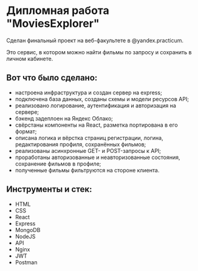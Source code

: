# Дипломная работа "MoviesExplorer"

Cделан финальный проект на веб-факультете в @yandex.practicum. 

Это сервис, в котором можно найти фильмы по запросу и сохранить в личном кабинете.

## Вот что было сделано:
* настроена инфраструктура и создан сервер на express;
* подключена база данных, созданы схемы и модели ресурсов API;
* реализовано логирование, аутентификация и авторизация на сервере;
* бэкенд задеплоен на Яндекс Облако;
* свёрстаны компоненты на React, разметка портирована в его формат;
* описана логика и вёрстка страниц регистрации, логина, редактирования профиля, сохранённых фильмов;
* реализованы асинхронные GET- и POST-запросы к API;
* проработаны авторизованные и неавторизованные состояния, сохранение фильмов в профиле;
* полученные фильмы фильтруются на стороне клиента.

## Инструменты и стек: 
* HTML 
* CSS 
* React 
* Express 
* MongoDB 
* NodeJS 
* API  
* Nginx 
* JWT 
* Postman

